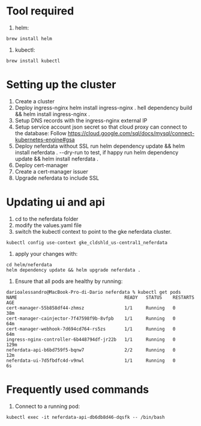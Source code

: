 # Tool required

1. helm: 
```
brew install helm
```
1. kubectl:
```
brew install kubectl
```

# Setting up the cluster

1. Create a cluster
1. Deploy ingress-nginx
    helm install ingress-nginx .
    hell dependency build && helm install ingress-nginx .
1. Setup DNS records with the ingress-nginx external IP
1. Setup service account json secret so that cloud proxy can connect to the database: Follow https://cloud.google.com/sql/docs/mysql/connect-kubernetes-engine#gsa
1. Deploy neferdata without SSL
    run  helm dependency update && helm install neferdata . --dry-run to test, if happy run
    helm dependency update && helm install neferdata . 
1. Deploy cert-manager
1. Create a cert-manager issuer
1. Upgrade neferdata to include SSL

# Updating ui and api

1. cd to the neferdata folder
1. modify the values.yaml file
1. switch the kubectl context to point to the gke neferdata cluster.
```
kubectl config use-context gke_cldshld_us-central1_neferdata   
```
1. apply your changes with:
```
cd helm/neferdata
helm dependency update && helm upgrade neferdata .
```
1. Ensure that all pods are healthy by running: 

```
darioalessandro@MacBook-Pro-di-Dario neferdata % kubectl get pods
NAME                                        READY   STATUS    RESTARTS   AGE
cert-manager-55b858df44-zhmsz               1/1     Running   0          38m
cert-manager-cainjector-7f47598f9b-8vfpb    1/1     Running   0          64m
cert-manager-webhook-7d694cd764-rs5zs       1/1     Running   0          64m
ingress-nginx-controller-6b448794df-jr22b   1/1     Running   0          129m
neferdata-api-b6bd759f5-bqnw7               2/2     Running   0          12m
neferdata-ui-7d5fbdfc4d-v9nwl               1/1     Running   0          6s
```
 
# Frequently used commands

1. Connect to a running pod:

```
kubectl exec -it neferdata-api-db6db8d46-dqsfk -- /bin/bash   
```
